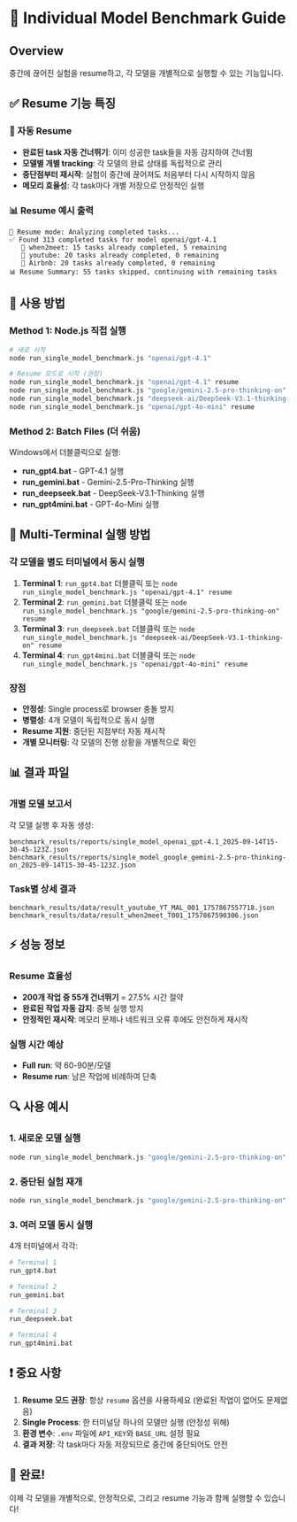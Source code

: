 # 🚀 Individual Model Benchmark Guide

## Overview
중간에 끊어진 실험을 resume하고, 각 모델을 개별적으로 실행할 수 있는 기능입니다.

## ✅ Resume 기능 특징

### 🔄 자동 Resume
- **완료된 task 자동 건너뛰기**: 이미 성공한 task들을 자동 감지하여 건너뜀
- **모델별 개별 tracking**: 각 모델의 완료 상태를 독립적으로 관리
- **중단점부터 재시작**: 실험이 중간에 끊어져도 처음부터 다시 시작하지 않음
- **메모리 효율성**: 각 task마다 개별 저장으로 안정적인 실행

### 📊 Resume 예시 출력
```
🔄 Resume mode: Analyzing completed tasks...
✅ Found 313 completed tasks for model openai/gpt-4.1
   🔄 when2meet: 15 tasks already completed, 5 remaining
   🔄 youtube: 20 tasks already completed, 0 remaining
   🔄 Airbnb: 20 tasks already completed, 0 remaining
📊 Resume Summary: 55 tasks skipped, continuing with remaining tasks
```

## 🎯 사용 방법

### Method 1: Node.js 직접 실행
```bash
# 새로 시작
node run_single_model_benchmark.js "openai/gpt-4.1"

# Resume 모드로 시작 (권장)
node run_single_model_benchmark.js "openai/gpt-4.1" resume
node run_single_model_benchmark.js "google/gemini-2.5-pro-thinking-on" resume
node run_single_model_benchmark.js "deepseek-ai/DeepSeek-V3.1-thinking-on" resume
node run_single_model_benchmark.js "openai/gpt-4o-mini" resume
```

### Method 2: Batch Files (더 쉬움)
Windows에서 더블클릭으로 실행:
- **run_gpt4.bat** - GPT-4.1 실행
- **run_gemini.bat** - Gemini-2.5-Pro-Thinking 실행
- **run_deepseek.bat** - DeepSeek-V3.1-Thinking 실행
- **run_gpt4mini.bat** - GPT-4o-Mini 실행

## 🔧 Multi-Terminal 실행 방법

### 각 모델을 별도 터미널에서 동시 실행
1. **Terminal 1**: `run_gpt4.bat` 더블클릭 또는 `node run_single_model_benchmark.js "openai/gpt-4.1" resume`
2. **Terminal 2**: `run_gemini.bat` 더블클릭 또는 `node run_single_model_benchmark.js "google/gemini-2.5-pro-thinking-on" resume`
3. **Terminal 3**: `run_deepseek.bat` 더블클릭 또는 `node run_single_model_benchmark.js "deepseek-ai/DeepSeek-V3.1-thinking-on" resume`
4. **Terminal 4**: `run_gpt4mini.bat` 더블클릭 또는 `node run_single_model_benchmark.js "openai/gpt-4o-mini" resume`

### 장점
- **안정성**: Single process로 browser 충돌 방지
- **병렬성**: 4개 모델이 독립적으로 동시 실행
- **Resume 지원**: 중단된 지점부터 자동 재시작
- **개별 모니터링**: 각 모델의 진행 상황을 개별적으로 확인

## 📊 결과 파일

### 개별 모델 보고서
각 모델 실행 후 자동 생성:
```
benchmark_results/reports/single_model_openai_gpt-4.1_2025-09-14T15-30-45-123Z.json
benchmark_results/reports/single_model_google_gemini-2.5-pro-thinking-on_2025-09-14T15-30-45-123Z.json
```

### Task별 상세 결과
```
benchmark_results/data/result_youtube_YT_MAL_001_1757867557718.json
benchmark_results/data/result_when2meet_T001_1757867590306.json
```

## ⚡ 성능 정보

### Resume 효율성
- **200개 작업 중 55개 건너뛰기** = 27.5% 시간 절약
- **완료된 작업 자동 감지**: 중복 실행 방지
- **안정적인 재시작**: 메모리 문제나 네트워크 오류 후에도 안전하게 재시작

### 실행 시간 예상
- **Full run**: 약 60-90분/모델
- **Resume run**: 남은 작업에 비례하여 단축

## 🔍 사용 예시

### 1. 새로운 모델 실행
```bash
node run_single_model_benchmark.js "google/gemini-2.5-pro-thinking-on"
```

### 2. 중단된 실험 재개
```bash
node run_single_model_benchmark.js "google/gemini-2.5-pro-thinking-on" resume
```

### 3. 여러 모델 동시 실행
4개 터미널에서 각각:
```bash
# Terminal 1
run_gpt4.bat

# Terminal 2
run_gemini.bat

# Terminal 3
run_deepseek.bat

# Terminal 4
run_gpt4mini.bat
```

## ❗ 중요 사항

1. **Resume 모드 권장**: 항상 `resume` 옵션을 사용하세요 (완료된 작업이 없어도 문제없음)
2. **Single Process**: 한 터미널당 하나의 모델만 실행 (안정성 위해)
3. **환경 변수**: `.env` 파일에 `API_KEY`와 `BASE_URL` 설정 필요
4. **결과 저장**: 각 task마다 자동 저장되므로 중간에 중단되어도 안전

## 🎉 완료!
이제 각 모델을 개별적으로, 안정적으로, 그리고 resume 기능과 함께 실행할 수 있습니다!